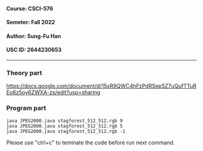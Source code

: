 #### Course: CSCI-576

#### Semeter: Fall 2022

#### Author: Sung-Fu Han

#### USC ID: 2644230653

---

### Theory part

https://docs.google.com/document/d/15xR9QWC4hFzPdRSep5Z7uQufTTuREo8z5oy6ZWXA-zs/edit?usp=sharing

### Program part

    java JPEG2000.java stagforest_512_512.rgb 9
    java JPEG2000.java stagforest_512_512.rgb 5
    java JPEG2000.java stagforest_512_512.rgb -1

Please use "ctrl+c" to teminate the code before run next command.
